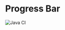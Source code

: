 # Progress Bar

![Java CI](https://github.com/ChrisMilner/progress-bar/workflows/Java%20CI/badge.svg)
